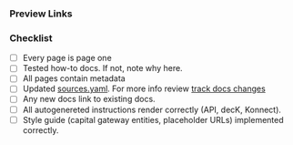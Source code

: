 
### Preview Links



### Checklist 

- [ ] Every page is page one
- [ ] Tested how-to docs. If not, note why here. 
- [ ] All pages contain metadata
- [ ] Updated [sources.yaml](https://github.com/Kong/developer.konghq.com/blob/main/tools/track-docs-changes/config/sources.yml). For more info review [track docs changes](https://github.com/Kong/developer.konghq.com/tree/main/tools/track-docs-changes)
- [ ] Any new docs link to existing docs.
- [ ] All autogenereted instructions render correctly (API, decK, Konnect). 
- [ ] Style guide (capital gateway entities, placeholder URLs) implemented correctly.
